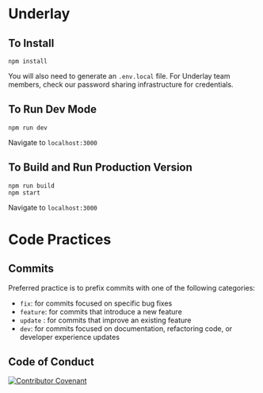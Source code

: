 # Underlay

## To Install

```
npm install
```

You will also need to generate an `.env.local` file. For Underlay team members, check our password sharing infrastructure for credentials.

## To Run Dev Mode

```
npm run dev
```

Navigate to `localhost:3000`

## To Build and Run Production Version

```
npm run build
npm start
```

Navigate to `localhost:3000`

# Code Practices

## Commits

Preferred practice is to prefix commits with one of the following categories:

-   `fix`: for commits focused on specific bug fixes
-   `feature`: for commits that introduce a new feature
-   `update` : for commits that improve an existing feature
-   `dev`: for commits focused on documentation, refactoring code, or developer experience updates

## Code of Conduct

[![Contributor Covenant](https://img.shields.io/badge/Contributor%20Covenant-v2.0%20adopted-ff69b4.svg)](https://github.com/knowledgefutures/general/blob/master/CODE_OF_CONDUCT.md)
